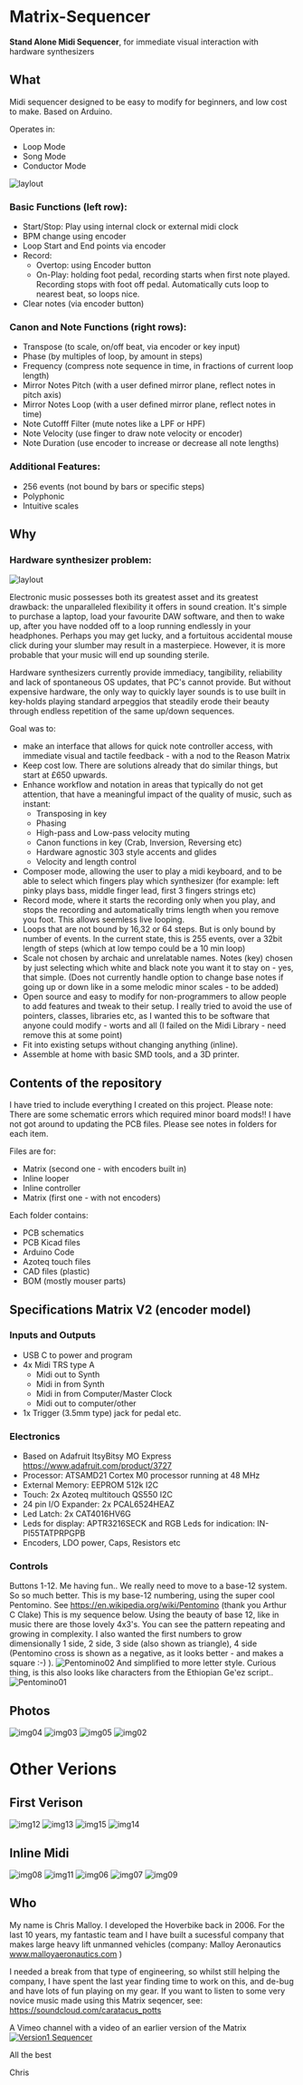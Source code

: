 # Matrix-Sequencer
**Stand Alone Midi Sequencer**, for immediate visual interaction with hardware synthesizers

## What
Midi sequencer designed to be easy to modify for beginners, and low cost to make.
Based on Arduino.

Operates in:
- Loop Mode
- Song Mode
- Conductor Mode

![laylout](images/misc/Functions.jpg)

### Basic Functions (left row):
- Start/Stop: Play using internal clock or external midi clock
- BPM change using encoder
- Loop Start and End points via encoder
- Record:
  - Overtop: using Encoder button
  - On-Play: holding foot pedal, recording starts when first note played. Recording stops with foot off pedal. Automatically cuts loop to nearest beat, so loops nice.
- Clear notes (via encoder button)

### Canon and Note Functions (right rows):
- Transpose (to scale, on/off beat, via encoder or key input)
- Phase (by multiples of loop, by amount in steps)
- Frequency (compress note sequence in time, in fractions of current loop length)
- Mirror Notes Pitch (with a user defined mirror plane, reflect notes in pitch axis)
- Mirror Notes Loop (with a user defined mirror plane, reflect notes in time)
- Note Cutofff Filter (mute notes like a LPF or HPF)
- Note Velocity (use finger to draw note velocity or encoder)
- Note Duration (use encoder to increase or decrease all note lengths)

### Additional Features:
- 256 events (not bound by bars or specific steps)
- Polyphonic
- Intuitive scales

## Why
### Hardware synthesizer problem:

![laylout](images/misc/img16.png)

Electronic music possesses both its greatest asset and its greatest drawback: the unparalleled flexibility it offers in sound creation. It's simple to purchase a laptop, load your favourite DAW software, and then to wake up, after you have nodded off to a loop running endlessly in your headphones. Perhaps you may get lucky, and a fortuitous accidental mouse click during your slumber may result in a masterpiece. However, it is more probable that your music will end up sounding sterile.

Hardware synthesizers currently provide immediacy, tangibility, reliability and lack of spontaneous OS updates, that PC's cannot provide.  But without expensive hardware, the only way to quickly layer sounds is to use built in key-holds playing standard arpeggios that steadily erode their beauty through endless repetition of the same up/down sequences.

Goal was to:
- make an interface that allows for quick note controller access, with immediate visual and tactile feedback - with a nod to the Reason Matrix
- Keep cost low.  There are solutions already that do similar things, but start at £650 upwards. 
- Enhance workflow and notation in areas that typically do not get attention, that have a meaningful impact of the quality of music, such as instant: 
  - Transposing in key
  - Phasing
  - High-pass and Low-pass velocity muting
  - Canon functions in key (Crab, Inversion, Reversing etc)
  - Hardware agnostic 303 style accents and glides
  - Velocity and length control
- Composer mode, allowing the user to play a midi keyboard, and to be able to select which fingers play which synthesizer (for example: left pinky plays bass, middle finger lead, first 3 fingers strings etc)
- Record mode, where it starts the recording only when you play, and stops the recording and automatically trims length when you remove you foot.  This allows seemless live looping.
- Loops that are not bound by 16,32 or 64 steps.  But is only bound by number of events.  In the current state, this is 255 events, over a 32bit length of steps (which at low tempo could be a 10 min loop)
- Scale not chosen by archaic and unrelatable names.  Notes (key) chosen by just selecting which white and black note you want it to stay on - yes, that simple.  (Does not currently handle option to change base notes if going up or down like in a some melodic minor scales - to be added) 
- Open source and easy to modify for non-programmers to allow people to add features and tweak to their setup.  I really tried to avoid the use of pointers, classes, libraries etc, as I wanted this to be software that anyone could modify - worts and all (I failed on the Midi Library - need remove this at some point)
- Fit into existing setups without changing anything (inline).
- Assemble at home with basic SMD tools, and a 3D printer.

## Contents of the repository

I have tried to include everything I created on this project.
Please note: There are some schematic errors which required minor board mods!!  I have not got around to updating the PCB files.  Please see notes in folders for each item.

Files are for:
- Matrix (second one - with encoders built in)
- Inline looper
- Inline controller
- Matrix (first one - with not encoders)

Each folder contains:
- PCB schematics
- PCB Kicad files
- Arduino Code
- Azoteq touch files
- CAD files (plastic)
- BOM (mostly mouser parts)

## Specifications Matrix V2 (encoder model)

### Inputs and Outputs
- USB C to power and program
- 4x Midi TRS type A
  - Midi out to Synth
  - Midi in from Synth
  - Midi in from Computer/Master Clock
  - Midi out to computer/other
- 1x Trigger (3.5mm type) jack for pedal etc.

### Electronics
- Based on Adafruit ItsyBitsy MO Express https://www.adafruit.com/product/3727
- Processor: ATSAMD21 Cortex M0 processor running at 48 MHz
- External Memory: EEPROM 512k I2C
- Touch: 2x Azoteq multitouch QS550 I2C
- 24 pin I/O Expander: 2x PCAL6524HEAZ 
- Led Latch: 2x CAT4016HV6G
- Leds for display: APTR3216SECK and RGB Leds for indication: IN-PI55TATPRPGPB 
- Encoders, LDO power, Caps, Resistors etc

### Controls

Buttons 1-12.
Me having fun..  We really need to move to a base-12 system.  So so much better.  This is my base-12 numbering, using the super cool Pentomino. See https://en.wikipedia.org/wiki/Pentomino  (thank you Arthur C Clake)
This is my sequence below.  Using the beauty of base 12, like in music there are those lovely 4x3's.  You can see the pattern repeating and growing in complexity.  I also wanted the first numbers to grow dimensionally 1 side, 2 side, 3 side (also shown as triangle), 4 side (Pentomino cross is shown as a negative, as it looks better - and makes a square :-) ). 
![Pentomino02](Pentomino02.png)
And simplified to more letter style.   Curious thing, is this also looks like characters from the Ethiopian Geʽez script..
![Pentomino01](Pentomino01.png)

## Photos

![img04](images/img04.jpg)
![img03](images/img03.jpg)
![img05](images/img05.jpg)
![img02](images/img02.jpg)


# Other Verions

## First Verison
![img12](images/img12.jpg)
![img13](images/img13.jpg)
![img15](images/img15.jpg)
![img14](images/img14.jpg)



## Inline Midi 
![img08](images/img08.jpg)
![img11](images/img11.jpg)
![img06](images/img06.jpg)
![img07](images/img07.jpg)
![img09](images/img09.jpg)


## Who
My name is Chris Malloy.  I developed the Hoverbike back in 2006.  For the last 10 years, my fantastic team and I have built a sucessful company that makes large heavy lift unmanned vehicles (company: Malloy Aeronautics www.malloyaeronautics.com )

I needed a break from that type of engineering, so whilst still helping the company, I have spent the last year finding time to work on this, and de-bug and have lots of fun playing on my gear.
If you want to listen to some very novice music made using this Matrix seqencer, see:
https://soundcloud.com/caratacus_potts

A Vimeo channel with a video of an earlier version of the Matrix
[![Version1 Sequencer](https://vimeo.com/770474252)](https://vimeo.com/770474252)


All the best

Chris
